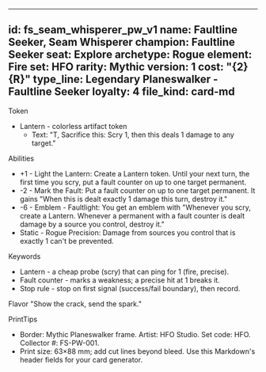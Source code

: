 <!-- Updated: 2025-09-18T13:32:25.928Z -->
---
id: fs_seam_whisperer_pw_v1
name: Faultline Seeker, Seam Whisperer
champion: Faultline Seeker
seat: Explore
archetype: Rogue
element: Fire
set: HFO
rarity: Mythic
version: 1
cost: "{2}{R}"
type_line: Legendary Planeswalker - Faultline Seeker
loyalty: 4
file_kind: card-md
---

Token
- Lantern - colorless artifact token
  - Text: "T, Sacrifice this: Scry 1, then this deals 1 damage to any target."

Abilities
- +1 - Light the Lantern: Create a Lantern token. Until your next turn, the first time you scry, put a fault counter on up to one target permanent.
- -2 - Mark the Fault: Put a fault counter on up to one target permanent. It gains "When this is dealt exactly 1 damage this turn, destroy it."
- -6 - Emblem - Faultlight: You get an emblem with "Whenever you scry, create a Lantern. Whenever a permanent with a fault counter is dealt damage by a source you control, destroy it."
- Static - Rogue Precision: Damage from sources you control that is exactly 1 can't be prevented.

Keywords
- Lantern - a cheap probe (scry) that can ping for 1 (fire, precise).
- Fault counter - marks a weakness; a precise hit at 1 breaks it.
- Stop rule - stop on first signal (success/fail boundary), then record.

Flavor
"Show the crack, send the spark."

PrintTips
- Border: Mythic Planeswalker frame. Artist: HFO Studio. Set code: HFO. Collector #: FS-PW-001.
- Print size: 63×88 mm; add cut lines beyond bleed. Use this Markdown's header fields for your card generator.

